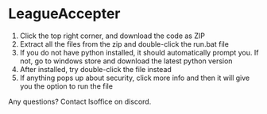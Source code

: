 # LeagueAccepter

1. Click the top right corner, and download the code as ZIP
2. Extract all the files from the zip and double-click the run.bat file
3. If you do not have python installed, it should automatically prompt you. If not,  go to windows store and download the latest python version
4. After installed, try double-click the file instead
5. If anything pops up about security, click more info and then it will give you the option to run the file

Any questions? Contact lsoffice on discord.

